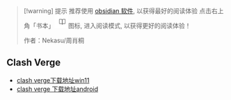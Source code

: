 
>[!warning] 提示
>推荐使用 [obsidian 软件](https://obsidian.md/), 以获得最好的阅读体验
>点击右上角「书本」![](https://raw.githubusercontent.com/Nekasu/Blog_pics/main/20240910163022.png)图标, 进入阅读模式, 以获得更好的阅读体验！
>
>作者：Nekasu/周肖桐

## Clash Verge

-  [clash verge下载地址win11](https://dl.smjcdh.com/Clash.Verge_1.7.7_x64-setup.exe)
- [clash verge 下载地址android](https://dl.smjcdh.com/cmfa-2.10.4-meta-arm64-v8a-release.apk)
